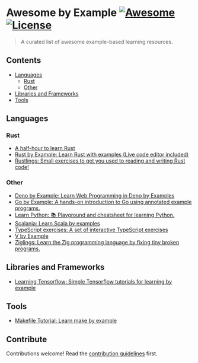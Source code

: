# Awesome by Example [![Awesome](https://awesome.re/badge.svg)](https://awesome.re) [![License](https://img.shields.io/npm/l/generator-awesome-list.svg)](https://www.apache.org/licenses/LICENSE-2.0)

> A curated list of awesome example-based learning resources.

## Contents

- [Languages](#languages)
  - [Rust](#rust)
  - [Other](#other)
- [Libraries and Frameworks](#libraries-and-frameworks)
- [Tools](#tools)

## Languages

### Rust

- [A half-hour to learn Rust](https://fasterthanli.me/articles/a-half-hour-to-learn-rust)
- [Rust by Example: Learn Rust with examples (Live code editor included)](https://github.com/rust-lang/rust-by-example)
- [Rustlings: Small exercises to get you used to reading and writing Rust code!](https://github.com/rust-lang/rustlings)

### Other

- [Deno by Example: Learn Web Programming in Deno by Examples](https://github.com/deepakshrma/deno-by-example)
- [Go by Example: A hands-on introduction to Go using annotated example programs.](https://gobyexample.com/)
- [Learn Python: 📚 Playground and cheatsheet for learning Python.](https://github.com/trekhleb/learn-python)
- [Scalania: Learn Scala by examples](https://github.com/jaceklaskowski/scalania)
- [TypeScript exercises: A set of interactive TypeScript exercises](https://github.com/typescript-exercises/typescript-exercises)
- [V by Example](https://github.com/v-community/v_by_example)
- [Ziglings: Learn the Zig programming language by fixing tiny broken programs.](https://github.com/ratfactor/ziglings)

## Libraries and Frameworks

- [Learning Tensorflow: Simple Tensorflow tutorials for learning by example](https://github.com/michaelmendoza/learning-tensorflow)

## Tools

- [Makefile Tutorial: Learn make by example](https://github.com/theicfire/makefiletutorial)

## Contribute

Contributions welcome! Read the [contribution guidelines](CONTRIBUTING.md) first.
